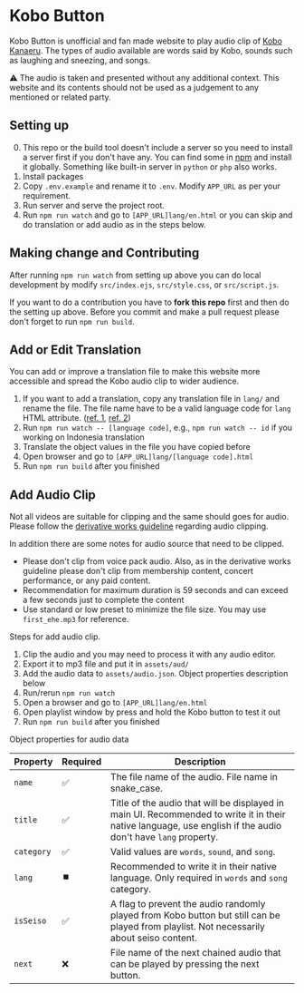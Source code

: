 # Kobo Button

Kobo Button is unofficial and fan made website to play audio clip of [Kobo Kanaeru](https://www.youtube.com/@KoboKanaeru).
The types of audio available are words said by Kobo, sounds such as laughing and sneezing, and songs.

⚠️
The audio is taken and presented without any additional context.
This website and its contents should not be used as a judgement to any mentioned or related party.

## Setting up
0. This repo or the build tool doesn't include a server so you need to install a server first if you don't have any.
You can find some in [npm](https://www.npmjs.com/) and install it globally.
Something like built-in server in `python` or `php` also works.
1. Install packages
1. Copy `.env.example` and rename it to `.env`. Modify `APP_URL` as per your requirement.
1. Run server and serve the project root.
1. Run `npm run watch` and go to `[APP_URL]lang/en.html` or you can skip and do translation or add audio as in the steps below.

## Making change and Contributing

After running `npm run watch` from setting up above you can do local development by modify `src/index.ejs`, `src/style.css`, or `src/script.js`.

If you want to do a contribution you have to **fork this repo**  first and then do the setting up above. Before you commit and make a pull request please don't forget to run `npm run build`.


## Add or Edit Translation

You can add or improve a translation file to make this website more accessible and spread the Kobo audio clip to wider audience.

1. If you want to add a translation, copy any translation file in `lang/` and rename the file.
The file name have to be a valid language code for `lang` HTML attribute.
([ref. 1](https://www.arclab.com/en/kb/htmlcss/lang-attribute-2-letter-language-country-codes.html), [ref. 2](https://www.iana.org/assignments/language-subtag-registry/language-subtag-registry))
1. Run `npm run watch -- [language code]`, e.g., `npm run watch -- id` if you working on Indonesia translation
1. Translate the object values in the file you have copied before
1. Open browser and go to `[APP_URL]lang/[language code].html`
1. Run `npm run build` after you finished


## Add Audio Clip

Not all videos are suitable for clipping and the same should goes for audio.
Please follow the [derivative works guideline](https://hololivepro.com/en/terms/) regarding audio clipping.

In addition there are some notes for audio source that need to be clipped.

- Please don't clip from voice pack audio. Also, as in the derivative works guideline please don't clip from membership content, concert performance, or any paid content.
- Recommendation for maximum duration is 59 seconds and can exceed a few seconds just to complete the content
- Use standard or low preset to minimize the file size. You may use `first_ehe.mp3` for reference.

Steps for add audio clip.

1. Clip the audio and you may need to process it with any audio editor.
1. Export it to mp3 file and put it in `assets/aud/`
1. Add the audio data to `assets/audio.json`. Object properties description below
1. Run/rerun `npm run watch`
1. Open a browser and go to `[APP_URL]lang/en.html`
1. Open playlist window by press and hold the Kobo button to test it out
1. Run `npm run build` after you finished

Object properties for audio data

| Property | Required | Description
|---|---|---|
| `name` | ✅ | The file name of the audio. File name in snake_case. |
| `title` | ✅ | Title of the audio that will be displayed in main UI. Recommended to write it in their native language, use english if the audio don't have `lang` property. |
| `category` | ✅ | Valid values are `words`, `sound`, and `song`. |
| `lang` | ⏹️ | Recommended to write it in their native language. Only required in `words` and `song` category. |
| `isSeiso` | ✅ | A flag to prevent the audio randomly played from Kobo button but still can be played from playlist. Not necessarily about seiso content. |
| `next` | ❌ | File name of the next chained audio that can be played by pressing the next button. |
